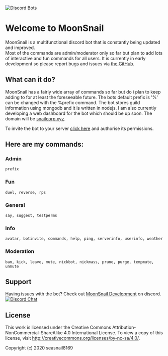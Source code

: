 ![Discord Bots](https://top.gg/api/widget/750674353758142555.svg?usernamecolor=FFFFFF&topcolor=000000)

# **Welcome to MoonSnail**

MoonSnail is a multifunctional discord bot that is constantly being updated and improved.  
Most of the commands are admin/moderator only so far but plan to add lots of interactive and fun commands for all users. It is currently in early development so please report bugs and issues via [the GitHub](https://github.com/seasnail8169/MoonSnail/).

## **What can it do?**

MoonSnail has a fairly wide array of commands so far but do i plan to keep adding to for at least the foreseeable future. The bots default prefix is '%' can be changed with the %prefix command. The bot stores guild information using mongodb and it is written in nodejs. I am also currently developing a web dashboard for the bot which should be up soon. The domain will be [snailcorp.xyz](snailcorp.xyz).

To invite the bot to your server [click here](https://discordapp.com/oauth2/authorize?client_id=750674353758142555&permissions=8&scope=bot) and authorise its permissions.

## **Here are my commands:**

### **Admin**

<pre><code>prefix</code></pre>

### **Fun**

<pre><code>duel, reverse, rps</code></pre>

### **General**

<pre><code>say, suggest, testperms</code></pre>

### **Info**

<pre><code>avatar, botinvite, commands, help, ping, serverinfo, userinfo, weather</code></pre>

### **Moderation**

<pre><code>ban, kick, leave, mute, nickbot, nickmass, prune, purge, tempmute, unmute</code></pre>

## **Support**

Having issues with the bot? Check out [MoonSnail Development](https://discord.gg/Pta3APY) on discord.
[![Discord Chat](https://img.shields.io/discord/750784696283299911.svg)](https://discord.gg/Pta3APY)

## **License**

This work is licensed under the Creative Commons Attribution-NonCommercial-ShareAlike 4.0 International License.
To view a copy of this license, visit http://creativecommons.org/licenses/by-nc-sa/4.0/.

Copyright (c) 2020 seasnail8169
